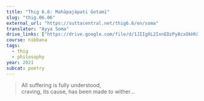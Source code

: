 ```yaml
---
title: "Thig 6.6: Mahāpajāpati Gotamī"
slug: "thig.06.06"
external_url: "https://suttacentral.net/thig6.6/en/soma"
translator: "Ayya Soma"
drive_links: ["https://drive.google.com/file/d/1JIIgXL2IxnEDzPy8cxOkHhXZP482vVCs/view?usp=drivesdk"]
course: nibbana
tags:
  - thig
  - philosophy
year: 2021
subcat: poetry
---
```


> All suffering is fully understood,  
craving, its cause, has been made to wither...
